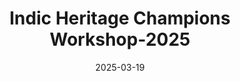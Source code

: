 ---
title: Indic Heritage Champions Workshop-2025 
date: 2025-03-19
link: https://www.hst.iith.ac.in/indic-heritage-champions
description: The Department of Heritage Science and Technology, IIT Hyderabad calls for applications to the Indic Heritage Champions Meet to be held at HST- IIT Hyderabad.
---